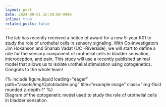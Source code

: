 ```yaml
---
layout: post
date: 2024-09-01 15:59:00-0400
inline: true
related_posts: false
---
```


The lab has recently received a notice of award for a new 5-year R01 to study the role of urothelial cells in sensory signaling. With Co-investigators Jim Hokanson and Shahab Vadat (UC -Riverside), we will start to define a role for the sensory component of urothelial cells in bladder sensation, interoception, and pain.  This study will use a recently published animal model that allows us to isolate urothelial stimulation using optogenetics.  Congrats to the whole team!




<div class="row">
    <div class="col-sm mt-3 mt-md-0">
        {% include figure.liquid loading="eager" path="assets/img/Optobladder.png" title="example image" class="img-fluid rounded z-depth-1" %}
    </div>
</div>
<div class="caption">
    Diagram of the optogenetic model used to study the role of urothelial cells in bladder sensation
</div>
